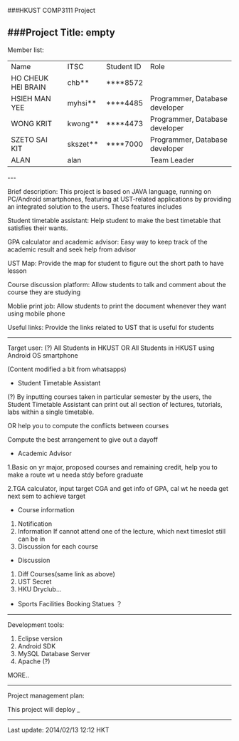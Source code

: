 ###HKUST COMP3111 Project

###Project Title: empty
---
Member list:
<table>
<tr><td>Name</td><td>ITSC</td><td>Student ID</td><td>Role</td></tr>
<tr><td>HO CHEUK HEI BRAIN</td><td>chb**</td><td>****8572</td><td></td></tr>
<tr><td>HSIEH MAN YEE</td><td>myhsi**</td><td>****4485</td><td> Programmer, Database developer</td></tr>
<tr><td>WONG KRIT</td><td>kwong**</td><td>****4473</td><td>Programmer, Database developer</td></tr>
<tr><td>SZETO SAI KIT</td><td>skszet**</td><td>****7000</td><td>Programmer, Database developer</td></tr>
<tr><td>ALAN</td><td>alan</td><td></td><td>Team Leader</td></tr>
</table>
---

Brief description:
This project is based on JAVA language, running on PC/Android smartphones, featuring at UST-related applications by providing an integrated solution to the users. These features includes

Student timetable assistant: Help student to make the best timetable that satisfies their wants.

GPA calculator and academic advisor: Easy way to keep track of the academic result and seek help from advisor

UST Map: Provide the map for student to figure out the short path to have lesson

Course discussion platform: Allow students to talk and comment about the course they are studying

Moblie print job: Allow students to print the document whenever they want using mobile phone

Useful links: Provide the links related to UST that is useful for students

---
Target user: (?)
All Students in HKUST
OR
All Students in HKUST using Android OS smartphone




(Content modified a bit from whatsapps)

- Student Timetable Assistant

(?)
By inputting courses taken in particular semester by the users, the Student Timetable Assistant can print out all section of lectures, tutorials, labs within a single timetable.

OR help you to compute the conflicts between courses

Compute the best arrangement to give out a dayoff





- Academic Advisor 

1.Basic on yr major, proposed courses and remaining credit, help you to make a route wt u needa stdy before graduate

2.TGA calculator, input target CGA and get info of GPA, cal wt he needa get next sem to achieve target   




- Course information

1. Notification
2. Information
      If cannot attend one of the lecture, which next timeslot still can be in 
3. Discussion for each course 




- Discussion

1. Diff Courses(same link as above)
2. UST Secret
3. HKU Dryclub... 
- Sports Facilities Booking Statues ？


---

Development tools:

  1. Eclipse version
  2. Android SDK
  3. MySQL Database Server
  4. Apache (?)
  
MORE..
 
  
---

Project management plan:

This project will deploy _


---
Last update: 2014/02/13 12:12 HKT

